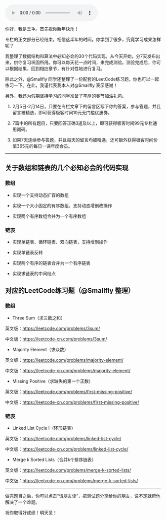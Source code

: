 <audio title="春节7天练 _ Day 1：数组和链表" src="https://static001.geekbang.org/resource/audio/56/a8/569fe3d0199cbfe19e110adc7ca42da8.mp3" controls="controls"></audio> 
<p>你好，我是王争。首先祝你新年快乐！</p><p>专栏的正文部分已经结束，相信这半年的时间，你学到了很多，究竟学习成果怎样呢？</p><p>我整理了数据结构和算法中必知必会的30个代码实现，从今天开始，分7天发布出来，供你复习巩固所用。你可以每天花一点时间，来完成测验。测验完成后，你可以根据结果，回到相应章节，有针对性地进行复习。</p><p>除此之外，@Smallfly 同学还整理了一份配套的LeetCode练习题，你也可以一起练习一下。在此，我谨代表我本人对@Smallfly 表示感谢！</p><p>另外，我还为假期坚持学习的同学准备了丰厚的<span class="orange">春节加油礼包</span>。</p><ol>
<li>
<p>2月5日-2月14日，只要在专栏文章下的留言区写下你的答案，参与答题，并且留言被精选，即可获得极客时间10元无门槛优惠券。</p>
</li>
<li>
<p>7篇中的所有题目，只要回答正确3道及以上，即可获得极客时间99元专栏通用阅码。</p>
</li>
<li>
<p>如果7天连续参与答题，并且每天的留言均被精选，还可额外获得极客时间价值365元的每日一课年度会员。</p>
</li>
</ol><hr></hr><h2>关于数组和链表的几个必知必会的代码实现</h2><h3>数组</h3><ul>
<li>
<p>实现一个支持动态扩容的数组</p>
</li>
<li>
<p>实现一个大小固定的有序数组，支持动态增删改操作</p>
</li>
<li>
<p>实现两个有序数组合并为一个有序数组</p>
</li>
</ul><h3>链表</h3><ul>
<li>
<p>实现单链表、循环链表、双向链表，支持增删操作</p>
</li>
<li>
<p>实现单链表反转</p>
</li>
<li>
<p>实现两个有序的链表合并为一个有序链表</p>
</li>
<li>
<p>实现求链表的中间结点</p>
</li>
</ul><!-- [[[read_end]]] --><h2>对应的LeetCode练习题（@Smallfly 整理）</h2><h3>数组</h3><ul>
<li>Three Sum（求三数之和）</li>
</ul><p>英文版：<a href="https://leetcode.com/problems/3sum/">https://leetcode.com/problems/3sum/</a></p><p>中文版：<a href="https://leetcode-cn.com/problems/3sum/">https://leetcode-cn.com/problems/3sum/</a></p><ul>
<li>Majority Element（求众数）</li>
</ul><p>英文版：<a href="https://leetcode.com/problems/majority-element/">https://leetcode.com/problems/majority-element/</a></p><p>中文版：<a href="https://leetcode-cn.com/problems/majority-element/">https://leetcode-cn.com/problems/majority-element/</a></p><ul>
<li>Missing Positive（求缺失的第一个正数）</li>
</ul><p>英文版：<a href="https://leetcode.com/problems/first-missing-positive/">https://leetcode.com/problems/first-missing-positive/</a></p><p>中文版：<a href="https://leetcode-cn.com/problems/first-missing-positive/">https://leetcode-cn.com/problems/first-missing-positive/</a></p><h3>链表</h3><ul>
<li>Linked List Cycle I（环形链表）</li>
</ul><p>英文版：<a href="https://leetcode.com/problems/linked-list-cycle/">https://leetcode.com/problems/linked-list-cycle/</a></p><p>中文版：<a href="https://leetcode-cn.com/problems/linked-list-cycle/">https://leetcode-cn.com/problems/linked-list-cycle/</a></p><ul>
<li>Merge k Sorted Lists（合并k个排序链表）</li>
</ul><p>英文版：<a href="https://leetcode.com/problems/merge-k-sorted-lists/">https://leetcode.com/problems/merge-k-sorted-lists/</a></p><p>中文版：<a href="https://leetcode-cn.com/problems/merge-k-sorted-lists/">https://leetcode-cn.com/problems/merge-k-sorted-lists/</a></p><hr></hr><p>做完题目之后，你可以点击“请朋友读”，把测试题分享给你的朋友，说不定就帮他解决了一个难题。</p><p>祝你取得好成绩！明天见！</p><p></p>
